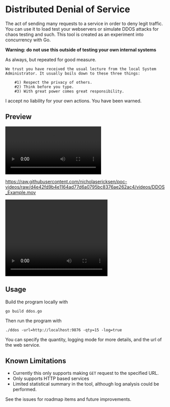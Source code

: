 # Distributed Denial of Service
The act of sending many requests to a service in order to deny legit traffic.
You can use it to load test your webservers or simulate DDOS attacks for chaos testing and such.
This tool is created as an experiment into concurrency with Go.

**Warning: do not use this outside of testing your own internal systems**

As always, but repeated for good measure.
```
We trust you have received the usual lecture from the local System
Administrator. It usually boils down to these three things:

    #1) Respect the privacy of others.
    #2) Think before you type.
    #3) With great power comes great responsibility.
```

I accept no liability for your own actions. You have been warned.

## Preview

![](https://raw.githubusercontent.com/nicholasericksen/poc-videos/raw/d4e42fd9b4e1164ad77d6a0795bc8376ae262ac4/videos/DDOS_Example.mov)

https://raw.githubusercontent.com/nicholasericksen/poc-videos/raw/d4e42fd9b4e1164ad77d6a0795bc8376ae262ac4/videos/DDOS_Example.mov

<video width="320" height="240" controls>
  <source src="https://raw.githubusercontent.com/nicholasericksen/poc-videos/raw/d4e42fd9b4e1164ad77d6a0795bc8376ae262ac4/videos/DDOS_Example.mov" type="video/mp4">
  </video>

## Usage
Build the program locally with
```
go build ddos.go
```

Then run the program with 

```
./ddos -url=http://localhost:9876 -qty=15 -log=true
```

You can specify the quantity, logging mode for more details, and the url of the web service.

## Known Limitations
* Currently this only supports making `GET` request to the specified URL.
* Only supports HTTP based services
* Limited statistical summary in the tool, although log analysis could be performed.

See the issues for roadmap items and future improvements.
